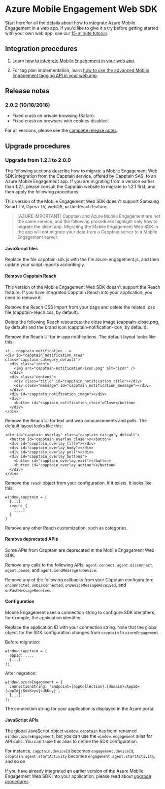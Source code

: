 <properties
	pageTitle="Azure Mobile Engagement Web SDK Overview | Microsoft Azure"
	description="The latest updates and procedures for the Web SDK for Azure Mobile Engagement"
	services="mobile-engagement"
	documentationCenter="mobile"
	authors="piyushjo"
	manager="erikre"
	editor="" />

<tags
	ms.service="mobile-engagement"
	ms.workload="mobile"
	ms.tgt_pltfrm="web"
	ms.devlang="js"
	ms.topic="article"
	ms.date="10/18/2016"
	ms.author="piyushjo" />


# Azure Mobile Engagement Web SDK

Start here for all the details about how to integrate Azure Mobile Engagement in a web app. If you'd like to give it a try before getting started with your own web app, see our [15-minute tutorial](mobile-engagement-web-app-get-started.md).

## Integration procedures
1. Learn [how to integrate Mobile Engagement in your web app](mobile-engagement-web-integrate-engagement.md).

2. For tag plan implementation, learn [how to use the advanced Mobile Engagement tagging API in your web app](mobile-engagement-web-use-engagement-api.md).

## Release notes

### 2.0.2 (10/18/2016)

-   Fixed crash on private browsing (Safari).
-   Fixed crash on browsers with cookies disabled.

For all versions, please see the [complete release notes](mobile-engagement-web-release-notes.md).

## Upgrade procedures

### Upgrade from 1.2.1 to 2.0.0

The following sections describe how to migrate a Mobile Engagement Web SDK integration from the Capptain service, offered by Capptain SAS, to an Azure Mobile Engagement app. If you are migrating from a version earlier than 1.2.1, please consult the Capptain website to migrate to 1.2.1 first, and then apply the following procedures.

This version of the Mobile Engagement Web SDK doesn't support Samsung Smart TV, Opera TV, webOS, or the Reach feature.

>[AZURE.IMPORTANT] Capptain and Azure Mobile Engagement are not the same service, and the following procedures highlight only how to migrate the client app. Migrating the Mobile Engagement Web SDK in the app will not migrate your data from a Capptain server to a Mobile Engagement server.

#### JavaScript files

Replace the file capptain-sdk.js with the file azure-engagement.js, and then update your script imports accordingly.

#### Remove Capptain Reach

This version of the Mobile Engagement Web SDK doesn't support the Reach feature. If you have integrated Capptain Reach into your application, you need to remove it.

Remove the Reach CSS import from your page and delete the related .css file (capptain-reach.css, by default).

Delete the following Reach resources: the close image (capptain-close.png, by default) and the brand icon (capptain-notification-icon, by default).

Remove the Reach UI for in-app notifications. The default layout looks like this:

	<!-- capptain notification -->
	<div id="capptain_notification_area" class="capptain_category_default">
	  <div class="icon">
	    <img src="capptain-notification-icon.png" alt="icon" />
	  </div>
	  <div class="content">
	    <div class="title" id="capptain_notification_title"></div>
	    <div class="message" id="capptain_notification_message"></div>
	  </div>
	  <div id="capptain_notification_image"></div>
	  <div>
	    <button id="capptain_notification_close">Close</button>
	  </div>
	</div>

Remove the Reach UI for text and web announcements and polls. The default layout looks like this:

	<div id="capptain_overlay" class="capptain_category_default">
	  <button id="capptain_overlay_close">x</button>
	  <div id="capptain_overlay_title"></div>
	  <div id="capptain_overlay_body"></div>
	  <div id="capptain_overlay_poll"></div>
	  <div id="capptain_overlay_buttons">
	    <button id="capptain_overlay_exit"></button>
	    <button id="capptain_overlay_action"></button>
	  </div>
	</div>

Remove the `reach` object from your configuration, if it exists. It looks like this:

	window.capptain = {
	  [...]
	  reach: {
	    [...]
	  }
	}

Remove any other Reach customization, such as categories.

#### Remove deprecated APIs

Some APIs from Capptain are deprecated in the Mobile Engagement Web SDK.

Remove any calls to the following APIs: `agent.connect`, `agent.disconnect`, `agent.pause`, and `agent.sendMessageToDevice`.

Remove any of the following callbacks from your Capptain configuration: `onConnected`, `onDisconnected`, `onDeviceMessageReceived`, and `onPushMessageReceived`.

#### Configuration

Mobile Engagement uses a connection string to configure SDK identifiers, for example, the application identifier.

Replace the application ID with your connection string. Note that the global object for the SDK configuration changes from `capptain` to `azureEngagement`.

Before migration:

	window.capptain = {
	  appId: ...,
	  [...]
	};

After migration:

	window.azureEngagement = {
	  connectionString: 'Endpoint={appCollection}.{domain};AppId={appId};SdkKey={sdkKey}',
	  [...]
	};

The connection string for your application is displayed in the Azure portal.

#### JavaScript APIs

The global JavaScript object `window.capptain` has been renamed `window.azureEngagement`, but you can use the `window.engagement` alias for API calls. You can't use this alias to define the SDK configuration.

For instance, `capptain.deviceId` becomes `engagement.deviceId`, `capptain.agent.startActivity` becomes `engagement.agent.startActivity`, and so on.

If you have already integrated an earlier version of the Azure Mobile Engagement Web SDK into your application, please read about [upgrade procedures](mobile-engagement-web-upgrade-procedure.md).
